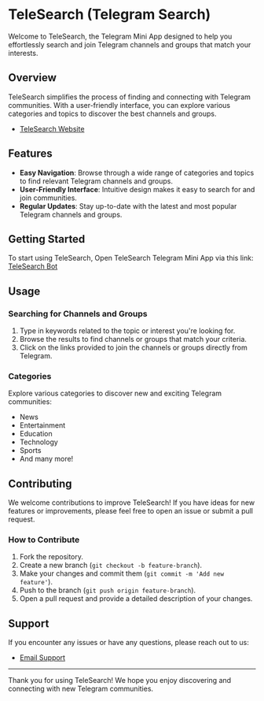 # TeleSearch (Telegram Search)

Welcome to TeleSearch, the Telegram Mini App designed to help you effortlessly search and join Telegram channels and groups that match your interests.

## Overview

TeleSearch simplifies the process of finding and connecting with Telegram communities. With a user-friendly interface, you can explore various categories and topics to discover the best channels and groups.

- [TeleSearch Website](https://telesearch.me/)

  
## Features

- **Easy Navigation**: Browse through a wide range of categories and topics to find relevant Telegram channels and groups.
- **User-Friendly Interface**: Intuitive design makes it easy to search for and join communities.
- **Regular Updates**: Stay up-to-date with the latest and most popular Telegram channels and groups.

## Getting Started

To start using TeleSearch, Open TeleSearch Telegram Mini App via this link: [TeleSearch Bot](https://t.me/telesearchmebot/telesearch)


## Usage

### Searching for Channels and Groups

1. Type in keywords related to the topic or interest you're looking for.
2. Browse the results to find channels or groups that match your criteria.
3. Click on the links provided to join the channels or groups directly from Telegram.

### Categories

Explore various categories to discover new and exciting Telegram communities:
- News
- Entertainment
- Education
- Technology
- Sports
- And many more!

## Contributing

We welcome contributions to improve TeleSearch! If you have ideas for new features or improvements, please feel free to open an issue or submit a pull request.

### How to Contribute

1. Fork the repository.
2. Create a new branch (`git checkout -b feature-branch`).
3. Make your changes and commit them (`git commit -m 'Add new feature'`).
4. Push to the branch (`git push origin feature-branch`).
5. Open a pull request and provide a detailed description of your changes.

## Support

If you encounter any issues or have any questions, please reach out to us:

- [Email Support](mailto:telesearch.me@gmail.com)

---

Thank you for using TeleSearch! We hope you enjoy discovering and connecting with new Telegram communities.

